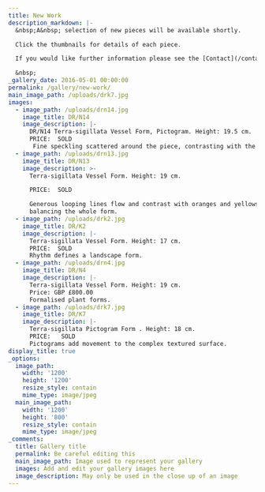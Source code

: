 ```yaml
---
title: New Work
description_markdown: |-
  &nbsp;A&nbsp; selection of new pieces will be available shortly.

  Click the thumbnails for details of each piece.

  If you would like further information please see the [Contact](/contact) page.

  &nbsp;
_gallery_date: 2016-05-01 00:00:00
permalink: /gallery/new-work/
main_image_path: /uploads/drk7.jpg
images:
  - image_path: /uploads/drn14.jpg
    image_title: DR/N14
    image_description: |-
      DR/N14 Terra-sigillata Vessel Form, Pictogram. Height: 19.5 cm. 
      PRICE:  SOLD
       Fine speckling scattered around the piece, contrasting with the orange. Development of the carbon around the lines.
  - image_path: /uploads/drn13.jpg
    image_title: DR/N13
    image_description: >-
      Terra-sigillata Vessel Form. Height: 19 cm. 

      PRICE:  SOLD

      Generous looping lines flow and contrast with oranges and yellows
      balancing the whole form.
  - image_path: /uploads/drk2.jpg
    image_title: DR/K2
    image_description: |-
      Terra-sigillata Vessel Form. Height: 17 cm.
      PRICE:  SOLD
      Rhythm defines a landscape form.
  - image_path: /uploads/drn4.jpg
    image_title: DR/N4
    image_description: |-
      Terra-sigillata Vessel Form. Height: 19 cm.
      Price: GBP £800.00
      Formalised plant forms.
  - image_path: /uploads/drk7.jpg
    image_title: DR/K7
    image_description: |-
      Terra-sigillata Pictogram Form . Height: 18 cm.  
      PRICE:   SOLD
      Pictograms add movement to the complex textured surface.
display_title: true
_options:
  image_path:
    width: '1200'
    height: '1200'
    resize_style: contain
    mime_type: image/jpeg
  main_image_path:
    width: '1200'
    height: '800'
    resize_style: contain
    mime_type: image/jpeg
_comments:
  title: Gallery title
  permalink: Be careful editing this
  main_image_path: Image used to represent your gallery
  images: Add and edit your gallery images here
  image_description: May only be used in the close up of an image
---
```


